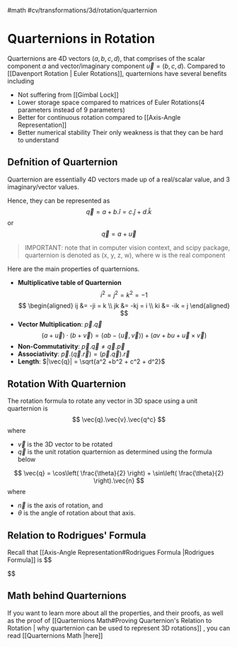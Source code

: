 #math #cv/transformations/3d/rotation/quarternion
# Quarternions in Rotation

Quarternions are 4D vectors $(a, b, c, d)$, that comprises of the scalar component $a$ and vector/imaginary component $\vec{u} = (b, c, d)$.
Compared to [[Davenport Rotation | Euler Rotations]], quarternions have several benefits including
- Not suffering from [[Gimbal Lock]]
- Lower storage space compared to matrices of Euler Rotations(4 parameters instead of 9 parameters)
- Better for continuous rotation compared to [[Axis-Angle Representation]]
- Better numerical stability
Their only weakness is that they can be hard to understand

## Defnition of Quarternion
Quarternion are essentially 4D vectors made up of a real/scalar value, and 3 imaginary/vector values.

Hence, they can be represented as
$$
\vec{q} = a + b.\hat{i} = c.\hat{j} + d.\hat{k}
$$
or
$$
\vec{q} = a + \vec{u}
$$
> IMPORTANT: note that in computer vision context, and scipy package, quarternion is denoted as (x, y, z, w), where w is the real component

Here are the main properties of quarternions.

- **Multiplicative table of Quarternion**
$$
	i^2 = j^2 = k^2 = -1
$$
$$
\begin{aligned}
ij &= -ji = k \\
jk &= -kj = i \\
ki &= -ik = j
\end{aligned}
$$
- **Vector Multiplication**: $\vec{p}.\vec{q}$
$$
(a+\vec{u})⋅(b+\vec{v})
=(ab−⟨\vec{u},\vec{v}⟩) + (av+bu+\vec{u}×\vec{v})
$$
- **Non-Commutativity**: $\vec{p}.\vec{q} \neq \vec{q}.\vec{p}$ 
- **Associativity**: $\vec{p}.(\vec{q}.\vec{r}) = (\vec{p}.\vec{q}).\vec{r}$
- **Length**: $|\vec{q}| = \sqrt{a^2 +b^2 + c^2 + d^2}$

## Rotation With Quarternion
The rotation formula to rotate any vector in 3D space using a unit quarternion is
$$
\vec{q}.\vec{v}.\vec{q^c}
$$
where 
- $\vec{v}$ is the 3D vector to be rotated
- $\vec{q}$ is the unit rotation quarternion as determined using the formula below

$$
\vec{q} = \cos\left( \frac{\theta}{2} \right) + 
\sin\left( \frac{\theta}{2} \right).\vec{n}
$$
where 
- $\vec{n}$ is the axis of rotation, and 
- $\theta$ is the angle of rotation about that axis.

## Relation to Rodrigues' Formula
Recall that [[Axis-Angle Representation#Rodrigues Formula |Rodrigues Formula]] is 
$$

$$


## Math behind Quarternions
If you want to learn more about all the properties, and their proofs, as well as the proof of [[Quarternions Math#Proving Quarternion's Relation to Rotation | why quarternion can be used to represent 3D rotations]] , you can read [[Quarternions Math |here]]


